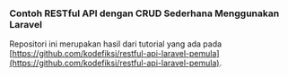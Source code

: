 ### Contoh RESTful API dengan CRUD Sederhana Menggunakan Laravel
Repositori ini merupakan hasil dari tutorial yang ada pada [https://github.com/kodefiksi/restful-api-laravel-pemula](https://github.com/kodefiksi/restful-api-laravel-pemula).

